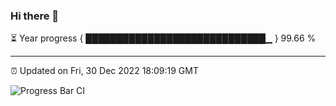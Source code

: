 ### Hi there 👋

⏳ Year progress { █████████████████████████████▁ } 99.66 %

---

⏰ Updated on Fri, 30 Dec 2022 18:09:19 GMT

![Progress Bar CI](https://github.com/Shyam-Makwana/GitHub-Actions-Demo/workflows/Progress%20Bar%20CI/badge.svg)
